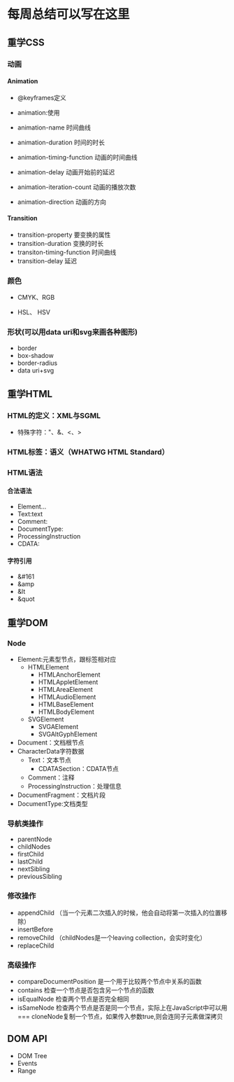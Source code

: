 # 每周总结可以写在这里

## 重学CSS
### 动画

#### Animation
- @keyframes定义
- animation:使用

- animation-name 时间曲线
- animation-duration 时间的时长
- animation-timing-function 动画的时间曲线
- animation-delay 动画开始前的延迟
- animation-iteration-count 动画的播放次数
- animation-direction 动画的方向

#### Transition
- transition-property 要变换的属性
- transition-duration 变换的时长
- transiton-timing-function 时间曲线
- transition-delay 延迟

### 颜色

- CMYK、RGB

- HSL、 HSV

### 形状(可以用data uri和svg来画各种图形)
- border
- box-shadow
- border-radius
- data uri+svg

## 重学HTML
### HTML的定义：XML与SGML
- 特殊字符："、&、<、>

### HTML标签：语义（WHATWG HTML Standard）

### HTML语法

#### 合法语法
- Element<tagname>...</tagname>
- Text:text
- Comment:<!--comments-->
- DocumentType:<!Doctype html>
- ProcessingInstruction<?a 1 ?>
- CDATA:<![CDATA[]]>

#### 字符引用
- &#161
- &amp
- &lt
- &quot

## 重学DOM

### Node

- Element:元素型节点，跟标签相对应
    - HTMLElement
        - HTMLAnchorElement
        - HTMLAppletElement
        - HTMLAreaElement
        - HTMLAudioElement
        - HTMLBaseElement
        - HTMLBodyElement
    - SVGElement
        - SVGAElement
        - SVGAltGyphElement
- Document：文档根节点
- CharacterData字符数据
    - Text：文本节点
        - CDATASection：CDATA节点
    - Comment：注释
    - ProcessingInstruction：处理信息
- DocumentFragment：文档片段
- DocumentType:文档类型

### 导航类操作
- parentNode
- childNodes
- firstChild
- lastChild
- nextSibling
- previousSibling

### 修改操作
- appendChild （当一个元素二次插入的时候，他会自动将第一次插入的位置移除）
- insertBefore
- removeChild （childNodes是一个leaving collection，会实时变化）
- replaceChild

### 高级操作
- compareDocumentPosition 是一个用于比较两个节点中关系的函数
- contains 检查一个节点是否包含另一个节点的函数
- isEqualNode 检查两个节点是否完全相同
- isSameNode 检查两个节点是否是同一个节点，实际上在JavaScript中可以用===
cloneNode复制一个节点，如果传入参数true,则会连同子元素做深拷贝

## DOM API

- DOM Tree
- Events
- Range